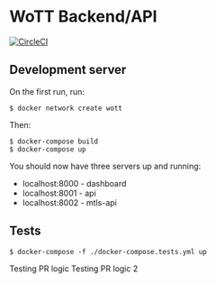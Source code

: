 # WoTT Backend/API
[![CircleCI](https://circleci.com/gh/WoTTsecurity/api.svg?style=svg&circle-token=e0dc7fa4c2ca6e748dec621be90da21e0a4ef8a6)](https://circleci.com/gh/WoTTsecurity/api)

## Development server

On the first run, run:
```
$ docker network create wott
```

Then:
```
$ docker-compose build
$ docker-compose up
```

You should now have three servers up and running:

 * localhost:8000 - dashboard
 * localhost:8001 - api
 * localhost:8002 - mtls-api

## Tests

```
$ docker-compose -f ./docker-compose.tests.yml up
```
Testing PR logic
Testing PR logic 2
